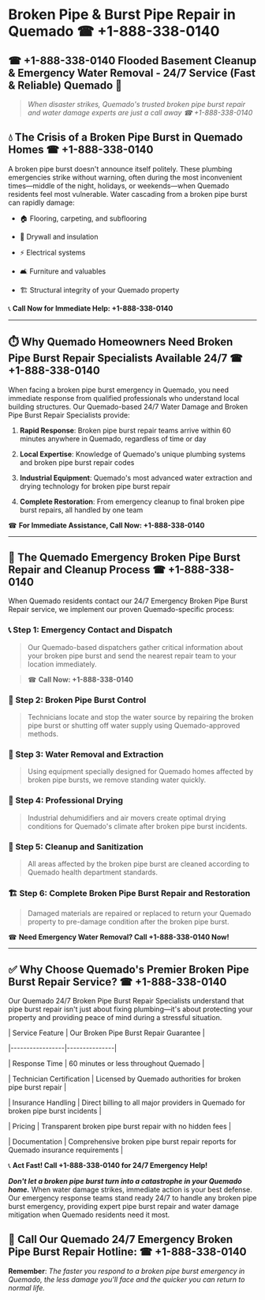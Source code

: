 # Broken Pipe & Burst Pipe Repair in Quemado ☎ +1-888-338-0140  
## ☎ +1-888-338-0140 Flooded Basement Cleanup & Emergency Water Removal - 24/7 Service (Fast & Reliable) Quemado 🚨  

> *When disaster strikes, Quemado's trusted broken pipe burst repair and water damage experts are just a call away ☎ +1-888-338-0140*  

## 💧 The Crisis of a Broken Pipe Burst in Quemado Homes ☎ +1-888-338-0140  

A broken pipe burst doesn't announce itself politely. These plumbing emergencies strike without warning, often during the most inconvenient times—middle of the night, holidays, or weekends—when Quemado residents feel most vulnerable. Water cascading from a broken pipe burst can rapidly damage:  

* 🏠 Flooring, carpeting, and subflooring  
* 🧱 Drywall and insulation  
* ⚡ Electrical systems  
* 🛋️ Furniture and valuables  
* 🏗️ Structural integrity of your Quemado property  

📞 **Call Now for Immediate Help: +1-888-338-0140**  

---  

## ⏱️ Why Quemado Homeowners Need Broken Pipe Burst Repair Specialists Available 24/7 ☎ +1-888-338-0140  

When facing a broken pipe burst emergency in Quemado, you need immediate response from qualified professionals who understand local building structures. Our Quemado-based 24/7 Water Damage and Broken Pipe Burst Repair Specialists provide:  

1. **Rapid Response**: Broken pipe burst repair teams arrive within 60 minutes anywhere in Quemado, regardless of time or day  
2. **Local Expertise**: Knowledge of Quemado's unique plumbing systems and broken pipe burst repair codes  
3. **Industrial Equipment**: Quemado's most advanced water extraction and drying technology for broken pipe burst repair  
4. **Complete Restoration**: From emergency cleanup to final broken pipe burst repairs, all handled by one team  

☎ **For Immediate Assistance, Call Now: +1-888-338-0140**  

---  

## 🔧 The Quemado Emergency Broken Pipe Burst Repair and Cleanup Process ☎ +1-888-338-0140  

When Quemado residents contact our 24/7 Emergency Broken Pipe Burst Repair service, we implement our proven Quemado-specific process:  

### 📞 Step 1: Emergency Contact and Dispatch  
> Our Quemado-based dispatchers gather critical information about your broken pipe burst and send the nearest repair team to your location immediately.  
> ☎ **Call Now: +1-888-338-0140**  

### 🚿 Step 2: Broken Pipe Burst Control  
> Technicians locate and stop the water source by repairing the broken pipe burst or shutting off water supply using Quemado-approved methods.  

### 🌊 Step 3: Water Removal and Extraction  
> Using equipment specially designed for Quemado homes affected by broken pipe bursts, we remove standing water quickly.  

### 💨 Step 4: Professional Drying  
> Industrial dehumidifiers and air movers create optimal drying conditions for Quemado's climate after broken pipe burst incidents.  

### 🧼 Step 5: Cleanup and Sanitization  
> All areas affected by the broken pipe burst are cleaned according to Quemado health department standards.  

### 🏗️ Step 6: Complete Broken Pipe Burst Repair and Restoration  
> Damaged materials are repaired or replaced to return your Quemado property to pre-damage condition after the broken pipe burst.  

☎ **Need Emergency Water Removal? Call +1-888-338-0140 Now!**  

---  

## ✅ Why Choose Quemado's Premier Broken Pipe Burst Repair Service? ☎ +1-888-338-0140  

Our Quemado 24/7 Broken Pipe Burst Repair Specialists understand that pipe burst repair isn't just about fixing plumbing—it's about protecting your property and providing peace of mind during a stressful situation.  

| Service Feature | Our Broken Pipe Burst Repair Guarantee |  
|-----------------|---------------|  
| Response Time | 60 minutes or less throughout Quemado |  
| Technician Certification | Licensed by Quemado authorities for broken pipe burst repair |  
| Insurance Handling | Direct billing to all major providers in Quemado for broken pipe burst incidents |  
| Pricing | Transparent broken pipe burst repair with no hidden fees |  
| Documentation | Comprehensive broken pipe burst repair reports for Quemado insurance requirements |  

📞 **Act Fast! Call +1-888-338-0140 for 24/7 Emergency Help!**  

***Don't let a broken pipe burst turn into a catastrophe in your Quemado home.*** When water damage strikes, immediate action is your best defense. Our emergency response teams stand ready 24/7 to handle any broken pipe burst emergency, providing expert pipe burst repair and water damage mitigation when Quemado residents need it most.  

## 📱 Call Our Quemado 24/7 Emergency Broken Pipe Burst Repair Hotline: ☎ +1-888-338-0140  

**Remember**: *The faster you respond to a broken pipe burst emergency in Quemado, the less damage you'll face and the quicker you can return to normal life.*